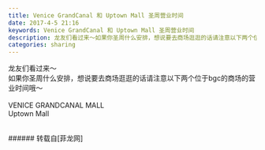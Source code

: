 ```yaml
---
title: Venice GrandCanal 和 Uptown Mall 圣周营业时间
date: 2017-4-5 21:16
keywords: Venice GrandCanal 和 Uptown Mall 圣周营业时间
description: 龙友们看过来～如果你圣周什么安排，想说要去商场逛逛的话请注意以下两个位于bgc的商场的营业时间哦～VENICE GRANDCANAL MALL Uptown Mall 
categories: sharing
---
```

<td class="t_f" id="postmessage_656012">

龙友们看过来～<br/>
如果你圣周什么安排，想说要去商场逛逛的话请注意以下两个位于bgc的商场的营业时间哦～<br/>
<br/>
VENICE GRANDCANAL MALL <br/>
<img alt="" border="0" class="zoom" data-cf-modified-bd8ca80ea54e3d657101ddf6-="" file="http://www.flw.ph/data/appbyme/upload/image/201704/05/oqCMbm3FYxra.jpg" id="aimg_Md1jS" lazyloadthumb="1" onclick="" onmouseover="" src="http://www.flw.ph/data/appbyme/upload/image/201704/05/oqCMbm3FYxra.jpg"/><br/>
Uptown Mall <br/>
<img alt="" border="0" class="zoom" data-cf-modified-bd8ca80ea54e3d657101ddf6-="" file="http://www.flw.ph/data/appbyme/upload/image/201704/05/EVoOggeeEX4d.jpg" id="aimg_R3JC0" lazyloadthumb="1" onclick="" onmouseover="" src="http://www.flw.ph/data/appbyme/upload/image/201704/05/EVoOggeeEX4d.jpg"/><br/>
<br/>
</td>
###### 转载自[菲龙网]